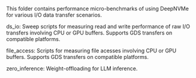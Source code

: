 This folder contains performance micro-benchmarks of using DeepNVMe for various I/O data transfer scenarios.

ds_io: Sweep scripts for measuring read and write performance of raw I/O transfers involving CPU or GPU buffers. Supports GDS transfers on compatible platforms. 

file_access: Scripts for measuring file acesses involving CPU or GPU buffers. Supports GDS transfers on compatible platforms. 

zero_inference: Weight-offloading for LLM inference. 

